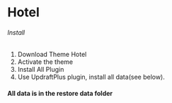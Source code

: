 # Hotel
###### Install
1. Download Theme Hotel
2. Activate the theme
3. Install All Plugin
4. Use UpdraftPlus plugin, install all data(see below).

#### All data is in the restore data folder
 
